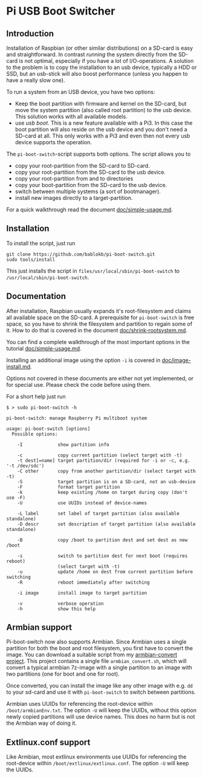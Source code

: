 Pi USB Boot Switcher
====================

Introduction
------------

Installation of Raspbian (or other similar distributions) on a SD-card
is easy and straightforward. In contrast *running* the system directly
from the SD-card is not optimal, especially if you have a lot of
I/O-operations. A solution to the problem is to copy the installation
to an usb device, typically a HDD or SSD, but an usb-stick will also
boost performance (unless you happen to have a really slow one).

To run a system from an USB device, you have two options:

  - Keep the boot partition with firmware and kernel on the SD-card,
    but move the system partition (also called root partition) to the
    usb device. This solution works with all available models.
  - use *usb boot*. This is a new feature available with a Pi3. In this
    case the boot partition will also reside on the usb device and you
    don't need a SD-card at all. This only works with a Pi3 and even
    then not every usb device supports the operation.

The `pi-boot-switch`-script supports both options. The script allows you
to

  - copy your root-partition from the SD-card to SD-card.
  - copy your root-partition from the SD-card to the usb device.
  - copy your root-partition from and to directories
  - copy your boot-partition from the SD-card to the usb device.
  - switch between multiple systems (a sort of bootmanager).
  - install new images directly to a target-partition.

For a quick walkthrough read the document
[doc/simple-usage.md](./doc/simple-usage.md "simple usage").


Installation
------------

To install the script, just run

    git clone https://github.com/bablokb/pi-boot-switch.git
    sudo tools/install

This just installs the script in `files/usr/local/sbin/pi-boot-switch` to
`/usr/local/sbin/pi-boot-switch`.


Documentation
-------------

After installation, Raspbian usually expands it's root-filesystem and
claims all available space on the SD-card. A prerequisite for
`pi-boot-switch` is free space, so you have to shrink the filesystem
and partition to regain some of it. How to do that is covered in the
document
[doc/shrink-rootsystem.md](./doc/shrink-rootsystem.md "Shrinking the root-filesystem").

You can find a complete walkthrough of the most important options in the
tutorial [doc/simple-usage.md](./doc/simple-usage.md "simple usage").

Installing an additional image using the option `-i` is covered in
[doc/image-install.md](./doc/image-install.md "image installation").

Options not covered in these documents are either not yet implemented,
or for special use. Please check the code before using them.

For a short help just run

    $ > sudo pi-boot-switch -h

    pi-boot-switch: manage Raspberry Pi multiboot system
      
    usage: pi-boot-switch [options]
      Possible options:
    
        -I             show partition info
    
        -c             copy current partition (select target with -t)
        -t dest[=name] target partition/dir (required for -i or -c, e.g. '-t /dev/sdc')
        -C other       copy from another partition/dir (select target with -t)
        -S             target partition is on a SD-card, not an usb-device
        -F             format target partition
        -k             keep existing /home on target during copy (don't use -F)
        -U             use UUIDs instead of device-names
    
        -L label       set label of target partition (also available standalone)
        -D descr       set description of target partition (also available standalone)
    
        -B             copy /boot to partition dest and set dest as new /boot
    
        -s             switch to partition dest for next boot (requires reboot)
                       (select target with -t)
        -u             update /home on dest from current partition before switching
        -R             reboot immediately after switching
    
        -i image       install image to target partition

        -v             verbose operation
        -h             show this help


Armbian support
---------------

Pi-boot-switch now also supports Armbian. Since Armbian uses a single
partition for both the boot and root filesystem, you first have to
convert the image. You can download a suitable script from my
[armbian-convert project](https://github.com/bablokb/armbian-convert "armbian-convert-project"). This project contains a single file `armbian_convert.sh`,
which will convert a typical armbian 7z-image with a single partition
to an image with two partitions (one for boot and one for root).

Once converted, you can install the image like any other image with
e.g. `dd` to your sd-card and use it with `pi-boot-switch` to switch
between partitions.

Armbian uses UUIDs for referencing the root-device within `/boot/armbianEnv.txt`.
The option `-U` will keep the UUIDs, without this option newly copied
partitions will use device names. This does no harm but is not the Armbian
way of doing it.

Extlinux.conf support
---------------

Like Armbian, most extlinux environments use UUIDs for referencing the root-device within `/boot/extlinux/extlinux.conf`.
The option `-U` will keep the UUIDs.
